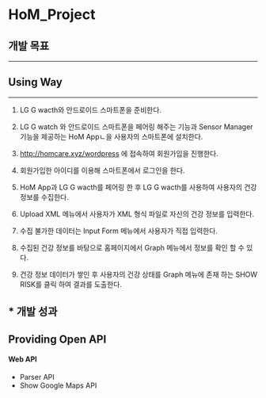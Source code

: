 HoM_Project
========

## 개발 목표
* * *

## Using Way
* * *
1. LG G wacth와 안드로이드 스마트폰을 준비한다.

2. LG G watch 와 안드로이드 스마트폰을 페어링 해주는 기능과 Sensor Manager 기능을 제공하는 HoM Appㄴ을 사용자의 스마트폰에 설치한다.

3. http://homcare.xyz/wordpress 에 접속하여 회원가입을 진행한다.

4. 회원가입한 아이디를 이용해 스마트폰에서 로그인을 한다.

5. HoM App과 LG G wacth를 페어링 한 후 LG G wacth를 사용하여 사용자의 건강 정보를 수집한다.

6. Upload XML 메뉴에서 사용자가 XML 형식 파일로 자신의 건강 정보를 입력한다.

7. 수집 불가한 데이터는 Input Form 메뉴에서 사용자가 직접 입력한다.

8. 수집된 건강 정보를 바탕으로 홈페이지에서 Graph 메뉴에서 정보를 확인 할 수 있다.

9. 건강 정보 데이터가 쌓인 후 사용자의 건강 상태를 Graph 메뉴에 존재 하는 SHOW RISK를 클릭 하여 결과를 도출한다.

## * 개발 성과

## Providing Open API
#### Web API
* Parser API
* Show Google Maps API
